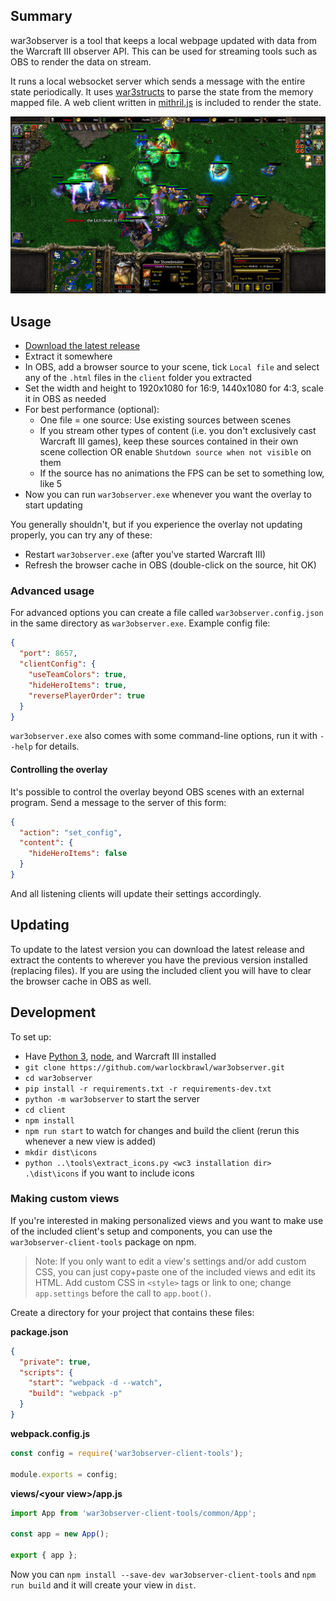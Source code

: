 ## Summary

war3observer is a tool that keeps a local webpage updated with data from the Warcraft III observer API. This can be used for streaming tools such as OBS to render the data on stream.

It runs a local websocket server which sends a message with the entire state periodically. It uses [war3structs](https://github.com/warlockbrawl/war3structs) to parse the state from the memory mapped file. A web client written in [mithril.js](https://github.com/MithrilJS/mithril.js/) is included to render the state.

![screenshot example](/screenshots/replay-example.jpg)


## Usage

- [Download the latest release](https://github.com/warlockbrawl/war3observer/releases)
- Extract it somewhere
- In OBS, add a browser source to your scene, tick `Local file` and select any of the `.html` files in the `client` folder you extracted
- Set the width and height to 1920x1080 for 16:9, 1440x1080 for 4:3, scale it in OBS as needed
- For best performance (optional):
  - One file = one source: Use existing sources between scenes
  - If you stream other types of content (i.e. you don't exclusively cast Warcraft III games), keep these sources contained in their own scene collection OR enable `Shutdown source when not visible` on them
  - If the source has no animations the FPS can be set to something low, like 5
- Now you can run `war3observer.exe` whenever you want the overlay to start updating

You generally shouldn't, but if you experience the overlay not updating properly, you can try any of these:

- Restart `war3observer.exe` (after you've started Warcraft III)
- Refresh the browser cache in OBS (double-click on the source, hit OK)


### Advanced usage

For advanced options you can create a file called `war3observer.config.json` in the same directory as `war3observer.exe`. Example config file:

```json
{
  "port": 8657,
  "clientConfig": {
    "useTeamColors": true,
    "hideHeroItems": true,
    "reversePlayerOrder": true
  }
}
```

`war3observer.exe` also comes with some command-line options, run it with `--help` for details.


#### Controlling the overlay

It's possible to control the overlay beyond OBS scenes with an external program. Send a message to the server of this form:

```json
{
  "action": "set_config",
  "content": {
    "hideHeroItems": false
  }
}
```

And all listening clients will update their settings accordingly.


## Updating

To update to the latest version you can download the latest release and extract the contents to wherever you have the previous version installed (replacing files). If you are using the included client you will have to clear the browser cache in OBS as well.


## Development

To set up:

- Have [Python 3](https://www.python.org/), [node](https://nodejs.org/en/), and Warcraft III installed
- `git clone https://github.com/warlockbrawl/war3observer.git`
- `cd war3observer`
- `pip install -r requirements.txt -r requirements-dev.txt`
- `python -m war3observer` to start the server
- `cd client`
- `npm install`
- `npm run start` to watch for changes and build the client (rerun this whenever a new view is added)
- `mkdir dist\icons`
- `python ..\tools\extract_icons.py <wc3 installation dir> .\dist\icons` if you want to include icons


### Making custom views

If you're interested in making personalized views and you want to make use of the included client's setup and components, you can use the `war3observer-client-tools` package on npm.

> Note: If you only want to edit a view's settings and/or add custom CSS, you can just copy+paste one of the included views and edit its HTML. Add custom CSS in `<style>` tags or link to one; change `app.settings` before the call to `app.boot()`.

Create a directory for your project that contains these files:

**package.json**

```json
{
  "private": true,
  "scripts": {
    "start": "webpack -d --watch",
    "build": "webpack -p"
  }
}
```

**webpack.config.js**

```js
const config = require('war3observer-client-tools');

module.exports = config;
```

**views/\<your view\>/app.js**

```js
import App from 'war3observer-client-tools/common/App';

const app = new App();

export { app };
```

Now you can `npm install --save-dev war3observer-client-tools` and `npm run build` and it will create your view in `dist`.
